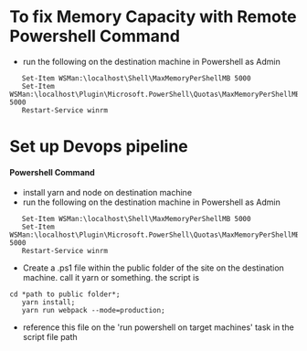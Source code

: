 # To fix Memory Capacity with Remote Powershell Command
- run the following on the destination machine in Powershell as Admin  
```
   Set-Item WSMan:\localhost\Shell\MaxMemoryPerShellMB 5000
   Set-Item WSMan:\localhost\Plugin\Microsoft.PowerShell\Quotas\MaxMemoryPerShellMB 5000
   Restart-Service winrm
```
#  Set up Devops pipeline


#### Powershell Command

- install yarn and node on destination machine
- run the following on the destination machine in Powershell as Admin  
```
   Set-Item WSMan:\localhost\Shell\MaxMemoryPerShellMB 5000
   Set-Item WSMan:\localhost\Plugin\Microsoft.PowerShell\Quotas\MaxMemoryPerShellMB 5000
   Restart-Service winrm
```
- Create a .ps1 file within the public folder of the site on the destination machine. call it yarn or something. the script is 
```
cd *path to public folder*;
   yarn install;
   yarn run webpack --mode=production;
``` 
- reference this file on the 'run powershell on target machines' task in the script file path